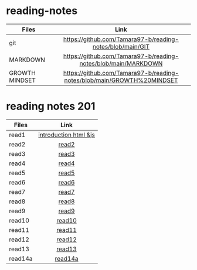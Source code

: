 # reading-notes

| Files    |      Link    | 
|----------|:-------------:| 
|   git    |  https://github.com/Tamara97-b/reading-notes/blob/main/GIT | 
| MARKDOWN |  https://github.com/Tamara97-b/reading-notes/blob/main/MARKDOWN   | 
| GROWTH MINDSET | https://github.com/Tamara97-b/reading-notes/blob/main/GROWTH%20MINDSET |


# reading notes 201

| Files    |      Link    | 
|----------|:-------------:| 
|  read1  |[introduction html &js](https://tamara97-b.github.io/reading-notes/read1htmljs)  | 
|read2  |  [read2](https://tamara97-b.github.io/reading-notes/read2)   | 
| read3 |[read3]( https://tamara97-b.github.io/reading-notes/read3) 
|read4  | [read4](https://tamara97-b.github.io/reading-notes/read4) |
|read5 |[read5](https://tamara97-b.github.io/reading-notes/read5) |
|read6|[read6](https://tamara97-b.github.io/reading-notes/read6) |
|read7|[read7](https://tamara97-b.github.io/reading-notes/read7) |
|read8|[read8](https://tamara97-b.github.io/reading-notes/read8)|
|read9|[read9](https://tamara97-b.github.io/reading-notes/read9)|
|read10|[read10](https://tamara97-b.github.io/reading-notes/read10)
|read11|[read11](https://tamara97-b.github.io/reading-notes/read11)|
|read12|[read12](https://tamara97-b.github.io/reading-notes/read12)|
|read13|[read13](https://tamara97-b.github.io/reading-notes/read13)|
|read14a|[read14a](https://tamara97-b.github.io/reading-notes/read14a)|
